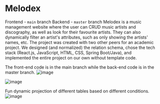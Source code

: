 # Melodex
Frontend - `main` branch
Backend - `master` branch
Melodex is a music management website where the user can CRUD music artists and discography, as well as look for their favourite artists. They can also dynamically filter an artist's attributes, such as only showing the artists' names, etc.
The project was created with two other peers for an academic project. We designed (and normalized) the relation schema, chose the tech stack (React.js, JavaScript, HTML, CSS, Spring Boot/Java), and implemented the entire project on our own without template code.

The front-end code is in the main branch while the back-end code is in the master branch.
![image](https://github.com/TammieLiang/Melodex/assets/63375678/d13a0af0-4144-4493-a367-be2427243b12)

![image](https://github.com/TammieLiang/Melodex/assets/63375678/7bc65ca3-1b15-4afb-97e2-28f4a29cd2fc)

Fun dynamic projection of different tables based on different conditions.
![image](https://github.com/TammieLiang/Melodex/assets/63375678/086672ee-0bab-432f-be6c-89b6beef3e9c)

